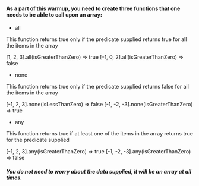 #### As a part of this warmup, you need to create three functions that one needs to be able to call upon an array:

* all

This function returns true only if the predicate supplied returns true for all the items in the array

[1, 2, 3].all(isGreaterThanZero) => true
[-1, 0, 2].all(isGreaterThanZero) => false

* none

This function returns true only if the predicate supplied returns false for all the items in the array

[-1, 2, 3].none(isLessThanZero) => false
[-1, -2, -3].none(isGreaterThanZero) => true

* any

This function returns true if at least one of the items in the array returns true for the predicate supplied

[-1, 2, 3].any(isGreaterThanZero) => true
[-1, -2, -3].any(isGreaterThanZero) => false

##### You do not need to worry about the data supplied, it will be an array at all times.